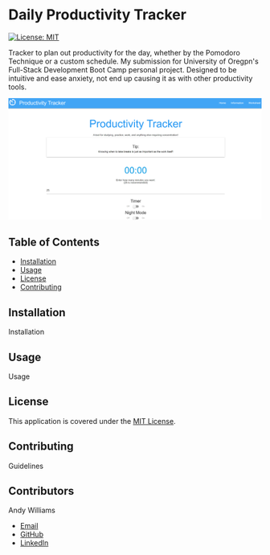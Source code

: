 # Daily Productivity Tracker
[![License: MIT](https://img.shields.io/badge/License-MIT-yellow.svg)](https://opensource.org/licenses/MIT)

Tracker to plan out productivity for the day, whether by the Pomodoro Technique or a custom schedule. My submission for University of Oregpn's Full-Stack Development Boot Camp personal project. Designed to be intuitive and ease anxiety, not end up causing it as with other productivity tools.

![Screenshot of deployed application, homepage of site with timer and random tip](/screenshot.png?raw=true "Screenshot of deployed application")

## Table of Contents
- [Installation](#installation)
- [Usage](#usage)
- [License](#license)
- [Contributing](#contributing)

## Installation
Installation

## Usage
Usage

## License
This application is covered under the [MIT License](https://opensource.org/licenses/MIT).

## Contributing
Guidelines

## Contributors

Andy Williams

- [Email](mailto:awilliamscoding@gmail.com)
- [GitHub](https://github.com/andycwilliams)
- [LinkedIn](https://www.linkedin.com/in/andrewcharleswilliams/)
